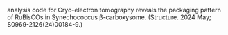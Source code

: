 analysis code for Cryo-electron tomography reveals the packaging pattern of RuBisCOs in Synechococcus β-carboxysome. (Structure. 2024 May; S0969-2126(24)00184-9.)
